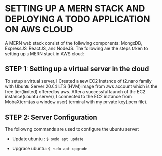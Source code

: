 # SETTING UP A MERN STACK AND DEPLOYING A TODO APPLICATION ON AWS CLOUD

A MERN web stack consist of the following components: MongoDB, ExpressJS, ReactJS, and NodeJS. The following are the steps taken to setting up a MERN stack in AWS cloud:

## STEP 1: Setting up a virtual server in the cloud

To setup a virtual server, I Created a new EC2 Instance of t2.nano family with Ubuntu Server 20.04 LTS (HVM) image from aws account which is the free tier(limited) offered by aws. After a successful launch of the EC2 instance(ubuntu server), I connected to the EC2 instance from MobaXterm(as a window user) terminal with my private key(.pem file).

## STEP 2: Server Configuration

The following commands are used to configure the ubuntu server:

 - Update ubuntu : `$ sudo apt update`
  
 - Upgrade ubuntu: `$ sudo apt upgrade`
